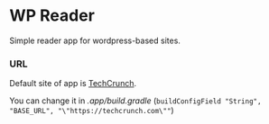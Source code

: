# WP Reader

Simple reader app for wordpress-based sites.

### URL

Default site of app is [TechCrunch](https://techcrunch.com).   

You can change it in *.app/build.gradle* (`buildConfigField "String", "BASE_URL", "\"https://techcrunch.com\""`)

